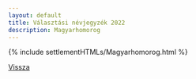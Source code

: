 ```yaml
---
layout: default
title: Választási névjegyzék 2022
description: Magyarhomorog
---
```


{% include settlementHTMLs/Magyarhomorog.html %}

[Vissza](../)